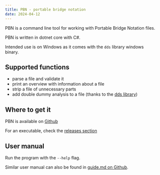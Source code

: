 ```yaml
---
title: PBN - portable bridge notation 
date: 2024-04-12
---
```


PBN is a command line tool for working with Portable Bridge Notation files.

PBN is written in dotnet core with C#.

Intended use is on Windows as it comes with the `dds` library windows binary.

## Supported functions

- parse a file and validate it
- print an overview with information about a file
- strip a file of unnecessary parts
- add double dummy analysis to a file (thanks to the [dds library]())

## Where to get it

PBN is available on [Github](https://github.com/zdenecek/pbn)

For an executable, check the [releases section](https://github.com/zdenecek/pbn/releases)

## User manual

Run the program with the `--help` flag.

Similar user manual can also be found in [guide.md on Github](https://github.com/zdenecek/pbn/blob/master/guide.md).

